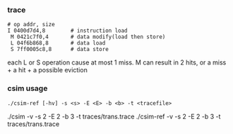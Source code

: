 ### trace
```
# op addr, size
I 0400d7d4,8        # instruction load
 M 0421c7f0,4       # data modify(load then store)
 L 04f6b868,8       # data load
 S 7ff0005c8,8      # data store
```

each L or S operation cause at most 1 miss. M can result in 2 hits, or a miss + a hit + a possible eviction

### csim usage
```
./csim-ref [-hv] -s <s> -E <E> -b <b> -t <tracefile> 
```

 ./csim -v -s 2 -E 2 -b 3 -t traces/trans.trace
 ./csim-ref -v -s 2 -E 2 -b 3 -t traces/trans.trace
